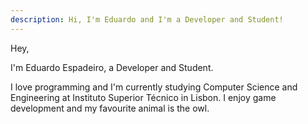 ```yaml
---
description: Hi, I'm Eduardo and I'm a Developer and Student!
---
```


Hey,

I'm Eduardo Espadeiro, a Developer and Student.

I love programming and I'm currently studying Computer Science and Engineering at Instituto Superior Técnico in Lisbon. I enjoy game development and my favourite animal is the owl.
